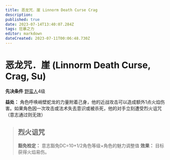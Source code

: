 ```yaml
---
title: 恶龙咒．崖 Linnorm Death Curse Crag
description: 
published: true
date: 2023-07-14T13:40:07.284Z
tags: 狂暴之力
editor: markdown
dateCreated: 2023-07-11T00:06:48.730Z
---
```


# 恶龙咒．崖 (Linnorm Death Curse, Crag, Su)

**先决条件** [野蛮人](/野蛮人)4级

**益处：** 角色呼唤峭壁蛇龙的力量附着己身，他的近战攻击可以造成额外1点火焰伤害。如果角色因一次攻击或法术失去意识或被杀死，他的对手立刻遭受烈火诅咒（意志通过则无效）

> ## 烈火诅咒
> **豁免检定：** 意志豁免DC=10+1/2角色等级+角色的魅力调整值
> **效果：** 目标获得火焰易伤。
